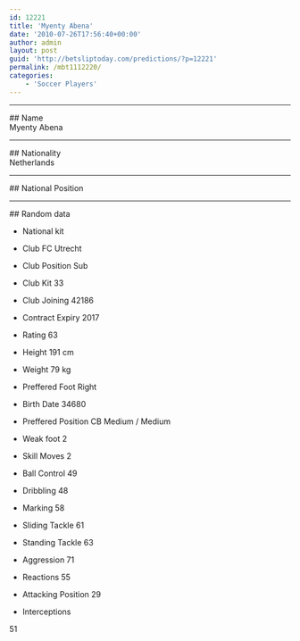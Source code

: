 ```yaml
---
id: 12221
title: 'Myenty Abena'
date: '2010-07-26T17:56:40+00:00'
author: admin
layout: post
guid: 'http://betsliptoday.com/predictions/?p=12221'
permalink: /mbt1112220/
categories:
    - 'Soccer Players'
---
```


- - - - - -

\## Name  
 Myenty Abena

- - - - - -

\## Nationality  
 Netherlands

- - - - - -

\## National Position

- - - - - -

\## Random data

- National kit
- Club
 FC Utrecht

- Club Position
 Sub

- Club Kit
 33

- Club Joining
 42186

- Contract Expiry
 2017

- Rating
 63

- Height
 191 cm

- Weight
 79 kg

- Preffered Foot
 Right

- Birth Date
 34680

- Preffered Position
 CB Medium / Medium

- Weak foot
 2

- Skill Moves
 2

- Ball Control
 49

- Dribbling
 48

- Marking
 58

- Sliding Tackle
 61

- Standing Tackle
 63

- Aggression
 71

- Reactions
 55

- Attacking Position
 29

- Interceptions

 51